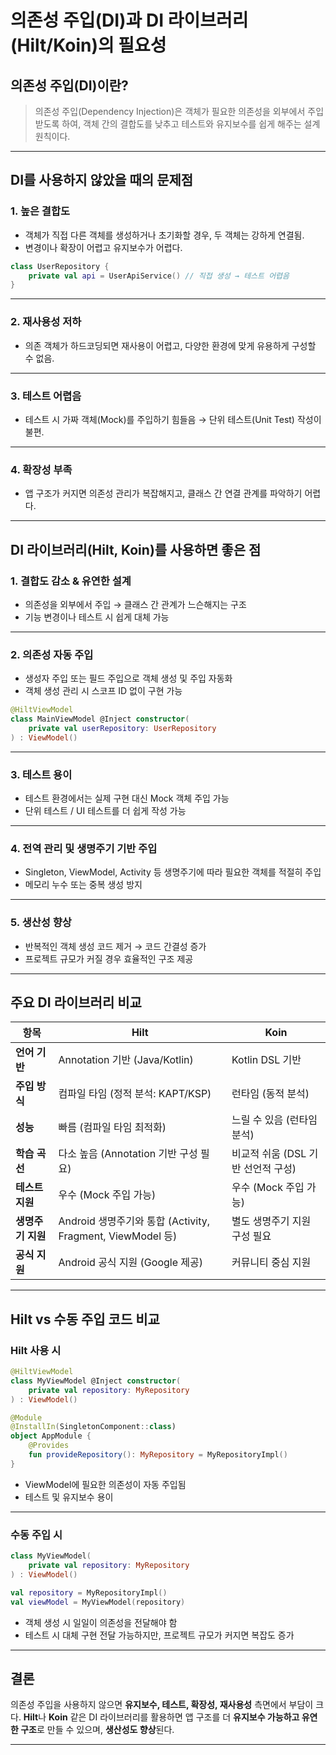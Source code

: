 # 의존성 주입(DI)과 DI 라이브러리(Hilt/Koin)의 필요성

## 의존성 주입(DI)이란?

> 의존성 주입(Dependency Injection)은 객체가 필요한 의존성을 외부에서 주입받도록 하여, 객체 간의 결합도를 낮추고 테스트와 유지보수를 쉽게 해주는 설계 원칙이다.

---

## DI를 사용하지 않았을 때의 문제점

### 1. **높은 결합도**

* 객체가 직접 다른 객체를 생성하거나 초기화할 경우, 두 객체는 강하게 연결됨.
* 변경이나 확장이 어렵고 유지보수가 어렵다.

```kotlin
class UserRepository {
    private val api = UserApiService() // 직접 생성 → 테스트 어렵음
}
```

---

### 2. **재사용성 저하**

* 의존 객체가 하드코딩되면 재사용이 어렵고, 다양한 환경에 맞게 유용하게 구성할 수 없음.

---

### 3. **테스트 어렵음**

* 테스트 시 가짜 객체(Mock)를 주입하기 힘들음 → 단위 테스트(Unit Test) 작성이 불편.

---

### 4. **확장성 부족**

* 앱 구조가 커지면 의존성 관리가 복잡해지고, 클래스 간 연결 관계를 파악하기 어렵다.

---

## DI 라이브러리(Hilt, Koin)를 사용하면 좋은 점

### 1. **결합도 감소 & 유연한 설계**

* 의존성을 외부에서 주입 → 클래스 간 관계가 느슨해지는 구조
* 기능 변경이나 테스트 시 쉽게 대체 가능

---

### 2. **의존성 자동 주입**

* 생성자 주입 또는 필드 주입으로 객체 생성 및 주입 자동화
* 객체 생성 관리 시 스코프 ID 없이 구현 가능

```kotlin
@HiltViewModel
class MainViewModel @Inject constructor(
    private val userRepository: UserRepository
) : ViewModel()
```

---

### 3. **테스트 용이**

* 테스트 환경에서는 실제 구현 대신 Mock 객체 주입 가능
* 단위 테스트 / UI 테스트를 더 쉽게 작성 가능

---

### 4. **전역 관리 및 생명주기 기반 주입**

* Singleton, ViewModel, Activity 등 생명주기에 따라 필요한 객체를 적절히 주입
* 메모리 누수 또는 중복 생성 방지

---

### 5. **생산성 향상**

* 반복적인 객체 생성 코드 제거 → 코드 간결성 증가
* 프로젝트 규모가 커질 경우 효율적인 구조 제공

---

## 주요 DI 라이브러리 비교

| 항목          | Hilt                                               | Koin                   |
| ----------- | -------------------------------------------------- | ---------------------- |
| **언어 기반**   | Annotation 기반 (Java/Kotlin)                        | Kotlin DSL 기반          |
| **주입 방식**   | 컴파일 타임 (정적 분석: KAPT/KSP)                           | 런타임 (동적 분석)            |
| **성능**      | 빠름 (컴파일 타임 최적화)                                    | 느릴 수 있음 (런타임 분석)       |
| **학습 곡선**   | 다소 높음 (Annotation 기반 구성 필요)                        | 비교적 쉬움 (DSL 기반 선언적 구성) |
| **테스트 지원**  | 우수 (Mock 주입 가능)                                    | 우수 (Mock 주입 가능)        |
| **생명주기 지원** | Android 생명주기와 통합 (Activity, Fragment, ViewModel 등) | 별도 생명주기 지원 구성 필요       |
| **공식 지원**   | Android 공식 지원 (Google 제공)                          | 커뮤니티 중심 지원             |

---

## Hilt vs 수동 주입 코드 비교

### Hilt 사용 시

```kotlin
@HiltViewModel
class MyViewModel @Inject constructor(
    private val repository: MyRepository
) : ViewModel()
```

```kotlin
@Module
@InstallIn(SingletonComponent::class)
object AppModule {
    @Provides
    fun provideRepository(): MyRepository = MyRepositoryImpl()
}
```

* ViewModel에 필요한 의존성이 자동 주입됨
* 테스트 및 유지보수 용이

---

### 수동 주입 시

```kotlin
class MyViewModel(
    private val repository: MyRepository
) : ViewModel()
```

```kotlin
val repository = MyRepositoryImpl()
val viewModel = MyViewModel(repository)
```

* 객체 생성 시 일일이 의존성을 전달해야 함
* 테스트 시 대체 구현 전달 가능하지만, 프로젝트 규모가 커지면 복잡도 증가

---

## 결론

의존성 주입을 사용하지 않으면 **유지보수, 테스트, 확장성, 재사용성** 측면에서 부담이 크다.
**Hilt**나 **Koin** 같은 DI 라이브러리를 활용하면 앱 구조를 더 **유지보수 가능하고 유연한 구조**로 만들 수 있으며, **생산성도 향상**된다.

---
